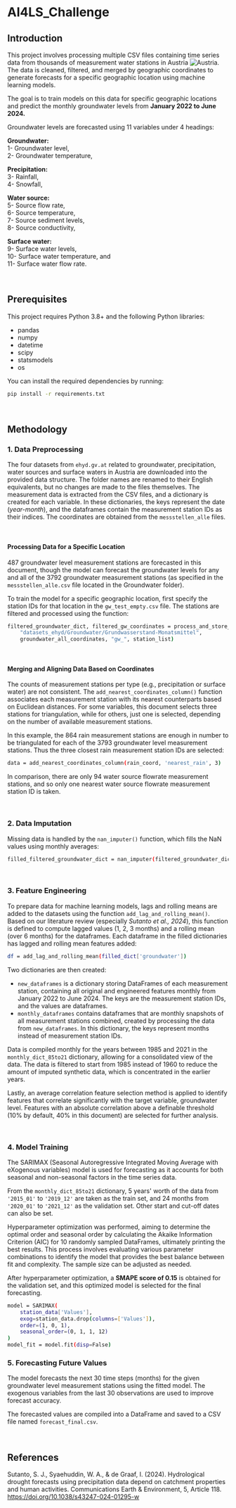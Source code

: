 # AI4LS_Challenge

## Introduction
This project involves processing multiple CSV files containing time series data from thousands of measurement water stations in Austria ![Austria](https://raw.githubusercontent.com/stevenrskelton/flag-icon/master/png/16/country-4x3/at.png "Austria"). The data is cleaned, filtered, and merged by geographic coordinates to generate forecasts for a specific geographic location using machine learning models.

The goal is to train models on this data for specific geographic locations and predict the monthly groundwater levels from **January 2022 to June 2024.**

Groundwater levels are forecasted using 11 variables under 4 headings:

**Groundwater:**
<br>1- Groundwater level,
<br>2- Groundwater temperature,

**Precipitation:**
<br>3- Rainfall,
<br>4- Snowfall,

**Water source:**
<br>5- Source flow rate,
<br>6- Source temperature,
<br>7- Source sediment levels,
<br>8- Source conductivity,

**Surface water:**
<br>9- Surface water levels,
<br>10- Surface water temperature, and
<br>11- Surface water flow rate.

<br>

## Prerequisites

This project requires Python 3.8+ and the following Python libraries:

  - pandas 
  - numpy 
  - datetime 
  - scipy 
  - statsmodels
  - os

You can install the required dependencies by running:

```bash
pip install -r requirements.txt
```

<br>

## Methodology

### 1. Data Preprocessing
The four datasets from `ehyd.gv.at` related to groundwater, precipitation, water sources and surface waters in Austria are downloaded into the provided data structure. 
The folder names are renamed to their English equivalents, but no changes are made to the files themselves. 
The measurement data is extracted from the CSV files, and a dictionary is created for each variable. 
In these dictionaries, the keys represent the date (_year-month_), and the dataframes contain the measurement station IDs as their indices. 
The coordinates are obtained from the `messstellen_alle` files.

<br>

#### Processing Data for a Specific Location
487 groundwater level measurement stations are forecasted in this document, 
though the model can forecast the groundwater levels for any and all of the 3792 groundwater measurement stations (as specified in the `messstellen_alle.csv` file located in the Groundwater folder). 

To train the model for a specific geographic location, first specify the station IDs for that location in the `gw_test_empty.csv` file. 
The stations are filtered and processed using the function:

```bash
filtered_groundwater_dict, filtered_gw_coordinates = process_and_store_data(
    "datasets_ehyd/Groundwater/Grundwasserstand-Monatsmittel",
    groundwater_all_coordinates, "gw_", station_list)
```

<br>

####  Merging and Aligning Data Based on Coordinates
The counts of measurement stations per type (e.g., precipitation or surface water) are not consistent. 
The `add_nearest_coordinates_column()` function associates each measurement station with its nearest counterparts based on Euclidean distances.
For some variables, this document selects three stations for triangulation, while for others, just one is selected, depending on the number of available measurement stations. 

In this example, the 864 rain measurement stations are enough in number to be triangulated for each of the 3793 groundwater level measurement stations. Thus the three closest rain measurement station IDs are selected:


```bash
data = add_nearest_coordinates_column(rain_coord, 'nearest_rain', 3)
```

In comparison, there are only 94 water source flowrate measurement stations, and so only one nearest water source flowrate measurement station ID is taken. 


<br>

### 2. Data Imputation
Missing data is handled by the `nan_imputer()` function, which fills the NaN values using monthly averages:

```bash
filled_filtered_groundwater_dict = nan_imputer(filtered_groundwater_dict)
```

<br>

### 3. Feature Engineering
To prepare data for machine learning models, lags and rolling means are added to the datasets using the function `add_lag_and_rolling_mean()`. 
Based on our literature review (especially _Sutanto et al., 2024_), this function is defined to compute lagged values (1, 2, 3 months) and a rolling mean (over 6 months) for the dataframes.
Each dataframe in the filled dictionaries has lagged and rolling mean features added:

```bash
df = add_lag_and_rolling_mean(filled_dict['groundwater'])
```



Two dictionaries are then created:
- `new_dataframes` is a dictionary storing DataFrames of each measurement station, containing all original and engineered features monthly from January 2022 to June 2024. The keys are the measurement station IDs, and the values are dataframes.
- `monthly_dataframes` contains dataframes that are monthly snapshots of all measurement stations combined, created by processing the data from `new_dataframes`. In this dictionary, the keys represent months
                        instead of measurement station IDs.

Data is compiled monthly for the years between 1985 and 2021 in the `monthly_dict_85to21` dictionary, allowing for a consolidated view of the data. 
The data is filtered to start from 1985 instead of 1960 to reduce the amount of imputed synthetic data, which is concentrated in the earlier years.


Lastly, an average correlation feature selection method is applied to identify features that correlate significantly with the target variable, groundwater level. 
Features with an absolute correlation above a definable threshold (10% by default, 40% in this document) are selected for further analysis.


<br>

### 4. Model Training
The SARIMAX (Seasonal Autoregressive Integrated Moving Average with eXogenous variables) model is used for forecasting as it accounts for both seasonal and non-seasonal factors in the time series data.

From the `monthly_dict_85to21` dictionary, 5 years' worth of the data from `'2015_01'` to `'2019_12'` are taken as the train set, and 24 months from `'2020_01'` to `'2021_12'` as the validation set. 
Other start and cut-off dates can also be set.


Hyperparameter optimization was performed, aiming to determine the optimal order and seasonal order by calculating the Akaike Information Criterion (AIC) for 10 randomly sampled DataFrames, ultimately printing the best results. This process involves evaluating various parameter combinations to identify the model that provides the best balance between fit and complexity.
The sample size can be adjusted as needed.

After hyperparameter optimization, a **SMAPE score of 0.15** is obtained for the validation set, and this optimized model is selected for the final forecasting.

```bash
model = SARIMAX(
    station_data['Values'],
    exog=station_data.drop(columns=['Values']),
    order=(1, 0, 1),
    seasonal_order=(0, 1, 1, 12)
)
model_fit = model.fit(disp=False)
```



### 5. Forecasting Future Values
The model forecasts the next 30 time steps (months) for the given groundwater level measurement stations using the fitted model. 
The exogenous variables from the last 30 observations are used to improve forecast accuracy.

The forecasted values are compiled into a DataFrame and saved to a CSV file named `forecast_final.csv`.

<br>



## References
Sutanto, S. J., Syaehuddin, W. A., & de Graaf, I. (2024). Hydrological drought forecasts using precipitation data depend on catchment properties and human activities. Communications Earth & Environment, 5, Article 118. https://doi.org/10.1038/s43247-024-01295-w
